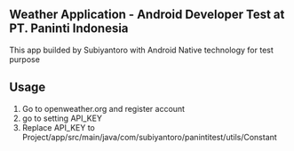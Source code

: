 **Weather Application - Android Developer Test at PT. Paninti Indonesia**
-
This app builded by Subiyantoro with Android Native technology for test purpose

Usage
-
1. Go to openweather.org and register account
2. go to setting API_KEY
3. Replace API_KEY to Project/app/src/main/java/com/subiyantoro/panintitest/utils/Constant

